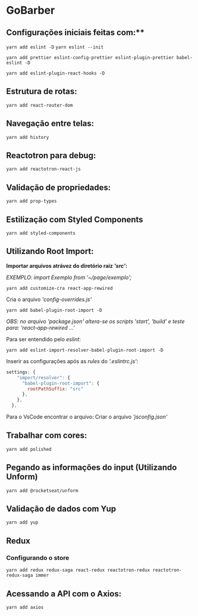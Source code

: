 # GoBarber

## Configurações iniciais feitas com:**

`yarn add eslint -D`
`yarn eslint --init`

`yarn add prettier eslint-config-prettier eslint-plugin-prettier babel-eslint -D`

`yarn add eslint-plugin-react-hooks -D`

## Estrutura de rotas:

`yarn add react-router-dom`

## Navegação entre telas:

`yarn add history`

## Reactotron para debug:

`yarn add reactotron-react-js`

## Validação de propriedades:

`yarn add prop-types`

## Estilização com Styled Components

`yarn add styled-components`

## Utilizando Root Import:
**Importar arquivos atrávez do diretório raiz _'src'_:**

_EXEMPLO: import Exemplo from '~/page/exemplo';_

`yarn add customize-cra react-app-rewired`

Cria o arquivo _'config-overrides.js'_

`yarn add babel-plugin-root-import -D`

_OBS: no arquivo 'package.json' altera-se os scripts 'start', 'build' e teste para: 'react-app-rewired ...'_

Para ser entendido pelo _eslint_:

`yarn add eslint-import-resolver-babel-plugin-root-import -D`

Inserir as configurações após as _rules_ do _'.eslintrc.js'_:

```js
settings: {
    "import/resolver": {
      "babel-plugin-root-import": {
        rootPathSuffix: "src"
      },
    },
  },
```
Para o VsCode encontrar o arquivo:
Criar o arquivo _'jsconfig.json'_


## Trabalhar com cores:

`yarn add polished`

## Pegando as informações do input (Utilizando Unform)

`yarn add @rocketseat/unform`

## Validação de dados com Yup

`yarn add yup`

## Redux

### Configurando o store

`yarn add redux redux-saga react-redux reactotron-redux reactotron-redux-saga immer`

## Acessando a API com o Axios:

`yarn add axios`
